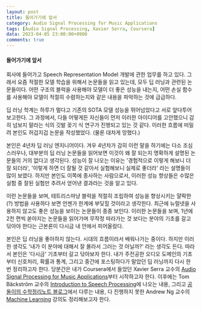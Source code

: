 ```yaml
---
layout: post
title: 들어가기에 앞서
category: Audio Signal Processing for Music Applications
tags: [Audio Signal Processing, Xavier Serra, Coursera]
data: 2023-04-05 23:00:00+0900
comments: true
---
```


#### 들어가기에 앞서
회사에 들어가고 Speech Representation Model 개발에 관한 업무를 하고 있다. 그래서 요즘 적절한 모델 학습을 위해서 논문들을 읽고 있는데, 모두 딥 러닝과 관련된 논문들이다. 어떤 구조의 블럭을 사용해야 모델이 더 좋은 성능을 내는지, 어떤 손실 함수를 사용해야 모델이 적절히 수렴하는지와 같은 내용을 파악하는 것에 급급하다.


딥 러닝 학계는 하루가 멀다고 기존의 SOTA 모델 성능을 뛰어넘었다고 서로 앞다투어 보고한다. 그 과정에서, 다들 어떻게든 자신들이 먼저 이러한 아이디어를 고안했으니 감히 넘보지 말라는 식의 깃발 꽂기 식 연구가 진행되고 있는 것 같다. 이러한 흐름에 떠밀려 본인도 허겁지겁 논문을 작성했었다. (물론 대차게 망했다.)


본인은 4년차 딥 러닝 엔지니어이다. 겨우 4년차가 감히 이런 말을 하기에는 다소 조심스러우나, 대부분의 딥 러닝 논문들을 읽어보면 이것이 왜 잘 되는지 명확하게 설명된 논문들의 거의 없다고 생각된다. 성능이 잘 나오는 이유는 '경험적으로 이렇게 해보니 더 잘 되더라', '이렇게 하면 더 잘될 것 같아서 실험해보니 실제로 좋더라' 라는 설명들이 많이 보였다. 하지만 본인도 이쪽에 종사하는 사람으로서, 이러한 성능 향상들은 수많은 실험 중 잘된 실험만 추려서 얻어낸 결과라는 것을 알고 있다. 


이런 논문들을 보며, 테트리스마냥 블럭을 적절히 조립하여 성능을 향상시키는 얄팍한(?) 방법을 사용하다 보면 언젠가 한계에 부딪힐 것이라고 생각한다. 최근에 뉴럴넷을 사용하지 않고도 좋은 성능을 보이는 논문들이 종종 보인다. 이러한 논문들을 보며, 1년에 2천 편씩 쏟아지는 논문들을 읽어가며 무작정 따라가는 것 보다는 분야의 기초를 갈고 닦아야 한다는 근본론이 다시금 내 안에서 피어올랐다.


본인은 딥 러닝을 좋아하지 않는다. 시대의 흐름이라서 배워나가는 중이다. 하지만 이러한 생각도 '내가 이 분야에 대해서 잘 몰라서 그러는 것 아닐까?' 라는 생각도 든다. 따라서 본인은 '다시금' 기초부터 갈고 닦아보자 한다. 내가 주전공한 오디오 도메인의 기초부터 신호처리, 확률과 통계, 그리고 중간에 포스팅하다가 말았던 딥 러닝까지 다시 한 번 정리하고자 한다. 당분간은 내가 Coursera에서 들었던 Xavier Serra 교수의 [Audio Signal Processing for Music Applications](https://www.coursera.org/learn/audio-signal-processing)부터 시작하고자 한다. 이후에는 Tom Bäckström 교수의 [Introduction to Speech Processing](https://speechprocessingbook.aalto.fi/)에 나오는 내용, 그리고 [공돌이의 수학정리노트 블로그](https://angeloyeo.github.io/)에서 다루는 내용, 다 진행하지 못한 Andrew Ng 교수의 [Machine Learning](https://www.coursera.org/learn/machine-learning) 강의도 정리해보고자 한다.
